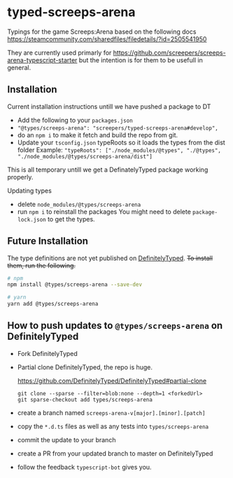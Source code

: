 # typed-screeps-arena

Typings for the game Screeps:Arena based on the following docs https://steamcommunity.com/sharedfiles/filedetails/?id=2505541950

They are currently used primarly for https://github.com/screepers/screeps-arena-typescript-starter but the intention is for them to be usefull in general.

## Installation

Current installation instructions untill we have pushed a package to DT

- Add the following to your `packages.json`
- `"@types/screeps-arena": "screepers/typed-screeps-arena#develop",`
- do an `npm i` to make it fetch and build the repo from git.
- Update your `tsconfig.json` typeRoots so it loads the types from the dist folder
  Example: `"typeRoots": ["./node_modules/@types", "./@types", "./node_modules/@types/screeps-arena/dist"]`

This is all temporary untill we get a DefinatelyTyped package working properly.

Updating types

- delete `node_modules/@types/screeps-arena`
- run `npm i` to reinstall the packages
  You might need to delete `package-lock.json` to get the types.

## Future Installation

The type definitions are not yet published on [DefinitelyTyped](https://github.com/DefinitelyTyped/DefinitelyTyped). ~~To install them, run the following.~~

```bash
# npm
npm install @types/screeps-arena --save-dev

# yarn
yarn add @types/screeps-arena
```

## How to push updates to `@types/screeps-arena` on DefinitelyTyped

- Fork DefinitelyTyped
- Partial clone DefinitelyTyped, the repo is huge.

  https://github.com/DefinitelyTyped/DefinitelyTyped#partial-clone

  ```
  git clone --sparse --filter=blob:none --depth=1 <forkedUrl>
  git sparse-checkout add types/screeps-arena
  ```

- create a branch named `screeps-arena-v[major].[minor].[patch]`
- copy the `*.d.ts` files as well as any tests into `types/screeps-arena`
- commit the update to your branch
- create a PR from your updated branch to master on DefinitelyTyped
- follow the feedback `typescript-bot` gives you.
